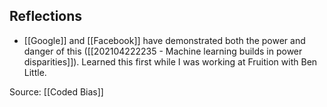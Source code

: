 ## Reflections
- [[Google]] and [[Facebook]] have demonstrated both the power and danger of this ([[202104222235 - Machine learning builds in power disparities]]). Learned this first while I was working at Fruition with Ben Little. 


Source: [[Coded Bias]]